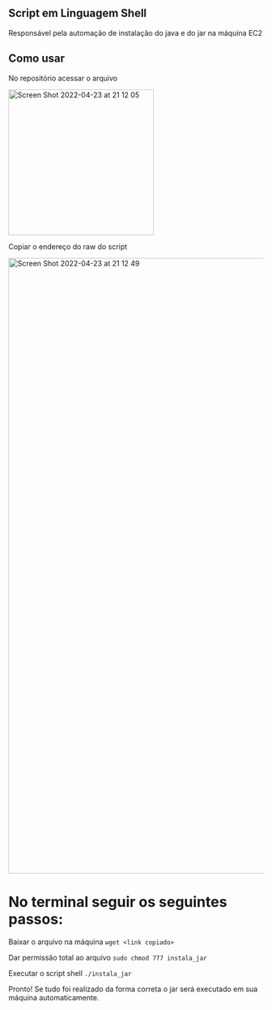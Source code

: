 ## Script em Linguagem Shell
Responsável pela automação de instalação do java e do jar na máquina EC2

## Como usar
  No repositório acessar o arquivo
  
  <img width="287" alt="Screen Shot 2022-04-23 at 21 12 05" src="https://user-images.githubusercontent.com/89034213/164950278-5c328910-1bda-4b98-a2cf-23dc89429cd8.png">

  Copiar o endereço do raw do script

  <img width="1213" alt="Screen Shot 2022-04-23 at 21 12 49" src="https://user-images.githubusercontent.com/89034213/164950290-a7505f7c-7f7a-4826-b569-53c2ca9db3d3.png">

# No terminal seguir os seguintes passos:

  Baixar o arquivo na máquina
``wget <link copiado>``

  Dar permissão total ao arquivo
``sudo chmod 777 instala_jar``

  Executar o script shell
``./instala_jar``

  Pronto! Se tudo foi realizado da forma correta o jar será executado em sua máquina automaticamente.
